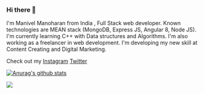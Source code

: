 ### Hi there 👋


I'm Manivel Manoharan from India , Full Stack web developer. Known technologies are MEAN stack (MongoDB, Express JS, Angular 8, Node JS).
I'm currently learning C++ with Data structures and Algorithms. I'm also working as a freelancer in web development. I'm developing my new skill at Content Creating and Digital Marketing. 

Check out my [Instagram](https://www.instagram.com/pro__googler/)
[Twitter](https://twitter.com/veluvjdevendran)


[![Anurag's github stats](https://github-readme-stats.vercel.app/api?username=veluvj)](https://github.com/anuraghazra/github-readme-stats)



![](https://sdk.bitmoji.com/render/panel/9cc045ef-9cfe-4bbe-a5bc-b5e3671260ff-c260af8f-18bd-4b80-a8bf-49aeb4d98c0a-v1.png?transparent=1&palette=1)
